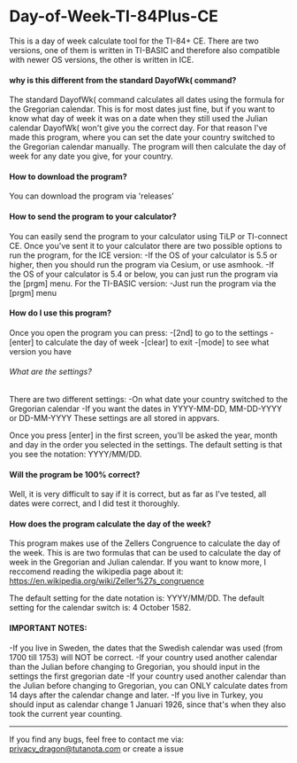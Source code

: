 # Day-of-Week-TI-84Plus-CE

This is a day of week calculate tool for the TI-84+ CE.
There are two versions, one of them is written in TI-BASIC and therefore also compatible with newer OS versions, the other is written in ICE.

#### why is this different from the standard DayofWk( command?
The standard DayofWk( command calculates all dates using the formula for the Gregorian calendar.
This is for most dates just fine, but if you want to know what day of week it was on a date when they still used the Julian calendar DayofWk( won't give you the correct day.
For that reason I've made this program, where you can set the date your country switched to the Gregorian calendar manually.
The program will then calculate the day of week for any date you give, for your country.

#### How to download the program?
You can download the program via 'releases'

#### How to send the program to your calculator?
You can easily send the program to your calculator using TiLP or TI-connect CE.
Once you've sent it to your calculator there are two possible options to run the program, for the ICE version:
-If the OS of your calculator is 5.5 or higher, then you should run the program via Cesium, or use asmhook.
-If the OS of your calculator is 5.4 or below, you can just run the program via the [prgm] menu.
For the TI-BASIC version:
-Just run the program via the [prgm] menu

#### How do I use this program?
Once you open the program you can press:
-[2nd] to go to the settings
-[enter] to calculate the day of week
-[clear] to exit
-[mode] to see what version you have

###### What are the settings?
There are two different settings:
-On what date your country switched to the Gregorian calendar
-If you want the dates in YYYY-MM-DD, MM-DD-YYYY or DD-MM-YYYY
These settings are all stored in appvars.

Once you press [enter] in the first screen, you'll be asked the year, month and day in the order you selected in the settings.
The default setting is that you see the notation: YYYY/MM/DD.

#### Will the program be 100% correct?
Well, it is very difficult to say if it is correct, but as far as I've tested, all dates were correct, and I did test it thoroughly.

#### How does the program calculate the day of the week?
This program makes use of the Zellers Congruence to calculate the day of the week.
This is are two formulas that can be used to calculate the day of week in the Gregorian and Julian calendar.
If you want to know more, I reccomend reading the wikipedia page about it: https://en.wikipedia.org/wiki/Zeller%27s_congruence


The default setting for the date notation is: YYYY/MM/DD.
The default setting for the calendar switch is: 4 October 1582.

#### IMPORTANT NOTES: 
-If you live in Sweden, the dates that the Swedish calendar was used (from 1700 till 1753) will NOT be correct.
-If your country used another calendar than the Julian before changing to Gregorian, you should input in the settings the first gregorian date
-If your country used another calendar than the Julian before changing to Gregorian, you can ONLY calculate dates from 14 days after the calendar change and later.
-If you live in Turkey, you should input as calendar change 1 Januari 1926, since that's when they also took the current year counting.

-------------------------------------------------------------------------------


If you find any bugs, feel free to contact me via: privacy_dragon@tutanota.com or create a issue
